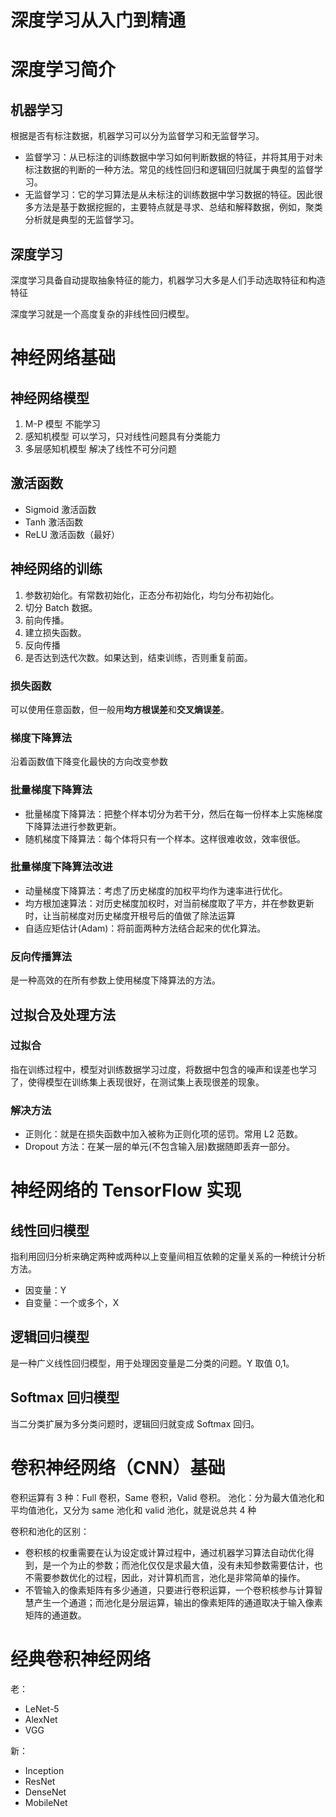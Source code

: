 # 深度学习从入门到精通


# 深度学习简介

## 机器学习

根据是否有标注数据，机器学习可以分为监督学习和无监督学习。

- 监督学习：从已标注的训练数据中学习如何判断数据的特征，并将其用于对未标注数据的判断的一种方法。常见的线性回归和逻辑回归就属于典型的监督学习。
- 无监督学习：它的学习算法是从未标注的训练数据中学习数据的特征。因此很多方法是基于数据挖掘的，主要特点就是寻求、总结和解释数据，例如，聚类分析就是典型的无监督学习。

## 深度学习

深度学习具备自动提取抽象特征的能力，机器学习大多是人们手动选取特征和构造特征

深度学习就是一个高度复杂的非线性回归模型。

# 神经网络基础

## 神经网络模型

1. M-P 模型
   不能学习
2. 感知机模型
   可以学习，只对线性问题具有分类能力
3. 多层感知机模型
   解决了线性不可分问题

## 激活函数

- Sigmoid 激活函数
- Tanh 激活函数
- ReLU 激活函数（最好）

## 神经网络的训练

1. 参数初始化。有常数初始化，正态分布初始化，均匀分布初始化。
2. 切分 Batch 数据。
3. 前向传播。
4. 建立损失函数。
5. 反向传播
6. 是否达到迭代次数。如果达到，结束训练，否则重复前面。

### 损失函数

可以使用任意函数，但一般用**均方根误差**和**交叉熵误差**。

### 梯度下降算法

沿着函数值下降变化最快的方向改变参数

### 批量梯度下降算法

- 批量梯度下降算法：把整个样本切分为若干分，然后在每一份样本上实施梯度下降算法进行参数更新。
- 随机梯度下降算法：每个体将只有一个样本。这样很难收敛，效率很低。

### 批量梯度下降算法改进

- 动量梯度下降算法：考虑了历史梯度的加权平均作为速率进行优化。
- 均方根加速算法：对历史梯度加权时，对当前梯度取了平方，并在参数更新时，让当前梯度对历史梯度开根号后的值做了除法运算
- 自适应矩估计(Adam)：将前面两种方法结合起来的优化算法。

### 反向传播算法

是一种高效的在所有参数上使用梯度下降算法的方法。

## 过拟合及处理方法

### 过拟合

指在训练过程中，模型对训练数据学习过度，将数据中包含的噪声和误差也学习了，使得模型在训练集上表现很好，在测试集上表现很差的现象。

### 解决方法

- 正则化：就是在损失函数中加入被称为正则化项的惩罚。常用 L2 范数。
- Dropout 方法：在某一层的单元(不包含输入层)数据随即丢弃一部分。

# 神经网络的 TensorFlow 实现

## 线性回归模型

指利用回归分析来确定两种或两种以上变量间相互依赖的定量关系的一种统计分析方法。

- 因变量：Y
- 自变量：一个或多个，X

## 逻辑回归模型

是一种广义线性回归模型，用于处理因变量是二分类的问题。Y 取值 0,1。

## Softmax 回归模型

当二分类扩展为多分类问题时，逻辑回归就变成 Softmax 回归。

# 卷积神经网络（CNN）基础

卷积运算有 3 种：Full 卷积，Same 卷积，Valid 卷积。
池化：分为最大值池化和平均值池化，又分为 same 池化和 valid 池化，就是说总共 4 种

卷积和池化的区别：

- 卷积核的权重需要在认为设定或计算过程中，通过机器学习算法自动优化得到，是一个为止的参数；而池化仅仅是求最大值，没有未知参数需要估计，也不需要参数优化的过程，因此，对计算机而言，池化是非常简单的操作。
- 不管输入的像素矩阵有多少通道，只要进行卷积运算，一个卷积核参与计算智慧产生一个通道；而池化是分层运算，输出的像素矩阵的通道取决于输入像素矩阵的通道数。

# 经典卷积神经网络

老：

- LeNet-5
- AlexNet
- VGG

新：

- Inception
- ResNet
- DenseNet
- MobileNet

